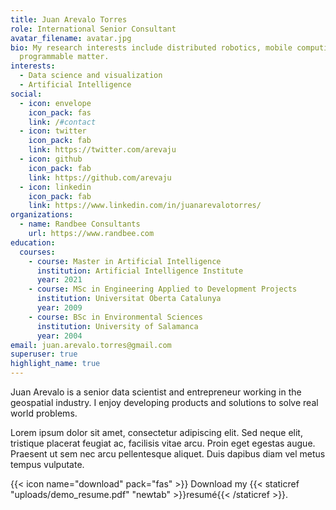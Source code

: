 ```yaml
---
title: Juan Arevalo Torres
role: International Senior Consultant
avatar_filename: avatar.jpg
bio: My research interests include distributed robotics, mobile computing and
  programmable matter.
interests:
  - Data science and visualization
  - Artificial Intelligence
social:
  - icon: envelope
    icon_pack: fas
    link: /#contact
  - icon: twitter
    icon_pack: fab
    link: https://twitter.com/arevaju
  - icon: github
    icon_pack: fab
    link: https://github.com/arevaju
  - icon: linkedin
    icon_pack: fab
    link: https://www.linkedin.com/in/juanarevalotorres/
organizations:
  - name: Randbee Consultants
    url: https://www.randbee.com
education:
  courses:
    - course: Master in Artificial Intelligence
      institution: Artificial Intelligence Institute
      year: 2021
    - course: MSc in Engineering Applied to Development Projects
      institution: Universitat Oberta Catalunya
      year: 2009
    - course: BSc in Environmental Sciences
      institution: University of Salamanca
      year: 2004
email: juan.arevalo.torres@gmail.com
superuser: true
highlight_name: true
---
```

Juan Arevalo is a senior data scientist and entrepreneur working in the geospatial industry. I enjoy developing products and solutions to solve real world problems.

Lorem ipsum dolor sit amet, consectetur adipiscing elit. Sed neque elit, tristique placerat feugiat ac, facilisis vitae arcu. Proin eget egestas augue. Praesent ut sem nec arcu pellentesque aliquet. Duis dapibus diam vel metus tempus vulputate.

{{< icon name="download" pack="fas" >}} Download my {{< staticref "uploads/demo_resume.pdf" "newtab" >}}resumé{{< /staticref >}}.